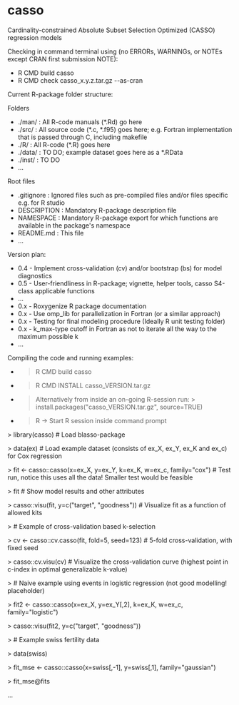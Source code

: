 # casso
Cardinality-constrained Absolute Subset Selection Optimized (CASSO) regression models

Checking in command terminal using (no ERRORs, WARNINGs, or NOTEs except CRAN first submission NOTE):
* R CMD build casso
* R CMD check casso_x.y.z.tar.gz --as-cran

Current R-package folder structure:

Folders

* ./man/  : All R-code manuals (\*.Rd) go here
* ./src/  : All source code (\*.c, \*.f95) goes here; e.g. Fortran implementation that is passed through C, including makefile
* ./R/    : All R-code (\*.R) goes here
* ./data/ : TO DO; example dataset goes here as a \*.RData
* ./inst/ : TO DO
* ...

Root files
* .gitignore  : Ignored files such as pre-compiled files and/or files specific e.g. for R studio
* DESCRIPTION : Mandatory R-package description file
* NAMESPACE   : Mandatory R-package export for which functions are available in the package's namespace
* README.md   : This file
* ...

Version plan:
* 0.4 - Implement cross-validation (cv) and/or bootstrap (bs) for model diagnostics
* 0.5 - User-friendliness in R-package; vignette, helper tools, casso S4-class applicable functions
* ...
* 0.x - Roxygenize R package documentation
* 0.x - Use omp_lib for parallelization in Fortran (or a similar approach)
* 0.x - Testing for final modeling procedure (Ideally R unit testing folder)
* 0.x - k_max-type cutoff in Fortran as not to iterate all the way to the maximum possible k
* ...

Compiling the code and running examples:
* > R CMD build casso
* > R CMD INSTALL casso_VERSION.tar.gz
* > Alternatively from inside an on-going R-session run: > install.packages("casso_VERSION.tar.gz", source=TRUE)
* > R -> Start R session inside command prompt

\> library(casso) # Load blasso-package  

\> data(ex) # Load example dataset (consists of ex_X, ex_Y, ex_K and ex_c) for Cox regression  

\> fit <- casso::casso(x=ex_X, y=ex_Y, k=ex_K, w=ex_c, family="cox") # Test run, notice this uses all the data! Smaller test would be feasible  

\> fit # Show model results and other attributes  

\> casso::visu(fit, y=c("target", "goodness")) # Visualize fit as a function of allowed kits  

\> \# Example of cross-validation based k-selection  

\> cv <- casso::cv.casso(fit, fold=5, seed=123) # 5-fold cross-validation, with fixed seed  

\> casso::cv.visu(cv) # Visualize the cross-validation curve (highest point in c-index in optimal generalizable k-value)  

\> \# Naive example using events in logistic regression (not good modelling! placeholder)  

\> fit2 <- casso::casso(x=ex_X, y=ex_Y[,2], k=ex_K, w=ex_c, family="logistic")  

\> casso::visu(fit2, y=c("target", "goodness"))  

\> \# Example swiss fertility data  

\> data(swiss)  

\> fit_mse <- casso::casso(x=swiss[,-1], y=swiss[,1], family="gaussian")  

\> fit_mse@fits  

...
